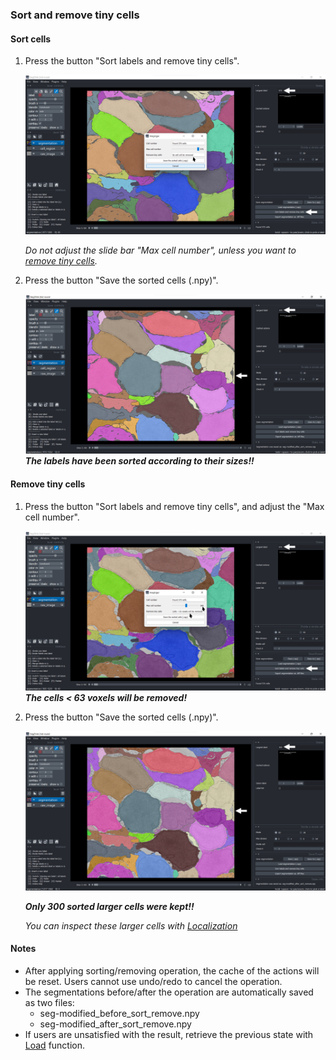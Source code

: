### Sort and remove tiny cells

#### Sort cells
1. Press the button "Sort labels and remove tiny cells". 

    ![press-button](./pictures/sort_1_annotation.png)

    *Do not adjust the slide bar "Max cell number", unless you want to [*remove tiny cells*](#remove-tiny-cells).*

2. Press the button "Save the sorted cells (.npy)".

    ![press-button](./pictures/sort_2_annotation.png)
    ***The labels have been sorted according to their sizes!!***

#### Remove tiny cells
1. Press the button "Sort labels and remove tiny cells", and adjust the "Max cell number".

    ![press-button](./pictures/sort_remove_1_annotation.png)
    ***The cells < 63 voxels will be removed!***

2. Press the button "Save the sorted cells (.npy)".

    ![press-button](./pictures/sort_remove_2_annotation.png)

    ***Only 300 sorted larger cells were kept!!*** 

    *You can inspect these larger cells with [*Localization*](./localize.md)*

#### Notes
- After applying sorting/removing operation, the cache of the actions will be reset. Users cannot use undo/redo to cancel the operation.
- The segmentations before/after the operation are automatically saved as two files:
    - seg-modified_before_sort_remove.npy
    - seg-modified_after_sort_remove.npy
- If users are unsatisfied with the result, retrieve the previous state with [Load](./save_load.md) function.
